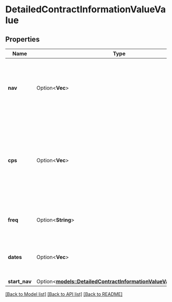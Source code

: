 # DetailedContractInformationValueValue

## Properties

Name | Type | Description | Notes
------------ | ------------- | ------------- | -------------
**nav** | Option<**Vec<f64>**> | Net asset value data for the account or consolidated accounts. NAV data is not applicable to benchmarks. | [optional]
**cps** | Option<**Vec<f64>**> | Returns the object containing the Cumulative performance data. Correlates to the same index position of data returned by the \"nav\" field. | [optional]
**freq** | Option<**String**> | Returns the determining frequency of the data range. | [optional]
**dates** | Option<**Vec<String>**> | Returns the dates corresponding to the frequency of data. | [optional]
**start_nav** | Option<[**models::DetailedContractInformationValueValueStartNav**](detailedContractInformation_value_value_startNav.md)> |  | [optional]

[[Back to Model list]](../README.md#documentation-for-models) [[Back to API list]](../README.md#documentation-for-api-endpoints) [[Back to README]](../README.md)
